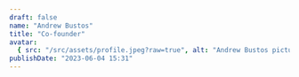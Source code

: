 ```yaml
---
draft: false
name: "Andrew Bustos"
title: "Co-founder"
avatar:
  { src: "/src/assets/profile.jpeg?raw=true", alt: "Andrew Bustos picture" }
publishDate: "2023-06-04 15:31"
---
```

